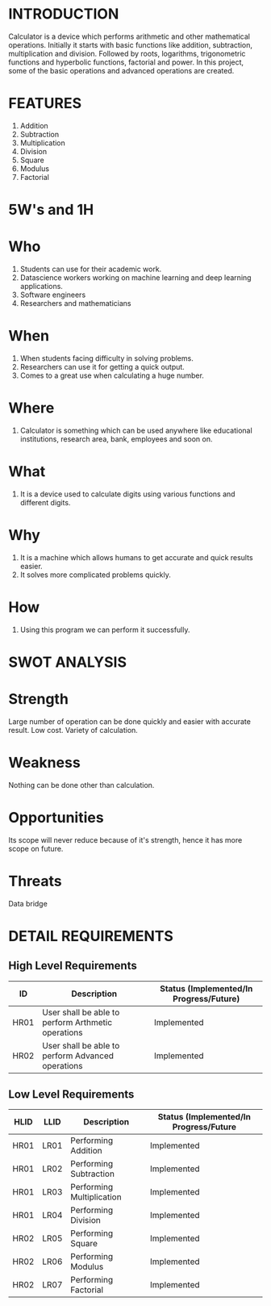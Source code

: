 # INTRODUCTION <BR/>
Calculator is a device which performs arithmetic and other mathematical operations. Initially it starts with basic functions like addition, subtraction, multiplication and division. Followed by roots, logarithms, trigonometric functions and hyperbolic functions, factorial and power.
In this project, some of the basic operations and advanced operations are created.

# FEATURES <BR/>
1. Addition
2. Subtraction
3. Multiplication
4. Division
5. Square
6. Modulus
7. Factorial



# 5W's and 1H <BR/>

# Who <BR/>
1. Students can use for their academic work.
2. Datascience workers working on machine learning and deep learning applications.
3. Software engineers
4. Researchers and mathematicians

# When <BR/>
1. When students facing difficulty in solving problems.
2. Researchers can use it for getting a quick output.
3. Comes to a great use when calculating a huge number.

# Where <BR/>
1. Calculator is something which can be used anywhere like educational institutions, research area, bank, employees and soon on.

# What <BR/>
1. It is a device used to calculate digits using various functions and different digits.

# Why <BR/>
1. It is a machine which allows humans to get accurate and quick results easier.
2. It solves more complicated problems quickly.

# How <BR/>
1. Using this program we can perform it successfully.

# SWOT ANALYSIS <BR/>

# Strength <BR/>
Large number of operation can be done quickly and easier with accurate result.
Low cost.
Variety of calculation.

# Weakness <BR/>
Nothing can be done other than calculation.

# Opportunities <BR/>
Its scope will never reduce because of it's strength, hence it has more scope on future.

# Threats <BR/>
Data bridge



# DETAIL REQUIREMENTS <BR/>

## High Level Requirements 

|     ID            |     Description                                                 |          Status (Implemented/In Progress/Future)       |
|-------------------|-----------------------------------------------------------------|--------------------------------------------------------|
|     HR01          |     User shall be able to perform Arthmetic operations          |          Implemented                                   |
|     HR02          |     User shall be able to perform Advanced operations           |          Implemented                                   |

## Low Level Requirements

|  HLID  |  LLID   |   Description                      |       Status (Implemented/In Progress/Future     | 
|--------|---------|------------------------------------|--------------------------------------------------|
|  HR01  |  LR01   |    Performing Addition             |       Implemented                                |
|  HR01  |  LR02   |    Performing Subtraction          |       Implemented                                |
|  HR01  |  LR03   |    Performing Multiplication       |       Implemented                                |
|  HR01  |  LR04   |    Performing Division             |       Implemented                                |
|  HR02  |  LR05   |    Performing Square               |       Implemented                                |
|  HR02  |  LR06   |    Performing Modulus              |       Implemented                                |
|  HR02  |  LR07   |    Performing Factorial            |       Implemented                                |
 

